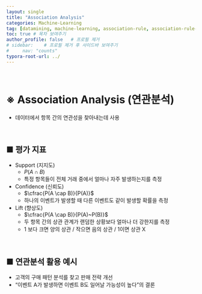 ```yaml
---
layout: single
title: "Association Analysis"
categories: Machine-Learning
tag: [datamining, machine-learning, association-rule, association-rule-analysis, unsupervised-learning]
toc: true # 목차 보여주기
author_profile: false   # 프로필 제거
# sidebar:    # 프로필 제거 후 사이드바 보여주기
#     nav: "counts"
typora-root-url: ../
---
```

<br>

# **※ Association Analysis (연관분석)**
- 데이터에서 항목 간의 연관성을 찾아내는데 사용

<br>

## ■ 평가 지표
- Support (지지도)
  - $P(A\cap B)$
  - 특정 항목들이 전체 거래 중에서 얼마나 자주 발생하는지를 측정
- Confidence (신뢰도)
  - $\cfrac{P(A \cap B)}{P(A)}$
  - 하나의 이벤트가 발생할 때 다른 이벤트도 같이 발생할 확률을 측정
- Lift (향상도)
  - $\cfrac{P(A \cap B)}{P(A)~P(B)}$
  - 두 항목 간의 상관 관계가 랜덤한 상황보다 얼마나 더 강한지를 측정
  - 1 보다 크면 양의 상관 / 작으면 음의 상관 / 1이면 상관 X

<br>

## ■ 연관분석 활용 예시
- 고객의 구매 패턴 분석를 찾고 판매 전략 개선
- “이벤트 A가 발생하면 이벤트 B도 일어날 가능성이 높다”의 결론